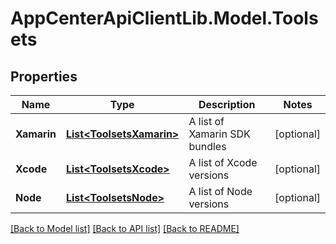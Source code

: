 # AppCenterApiClientLib.Model.Toolsets
## Properties

Name | Type | Description | Notes
------------ | ------------- | ------------- | -------------
**Xamarin** | [**List&lt;ToolsetsXamarin&gt;**](ToolsetsXamarin.md) | A list of Xamarin SDK bundles | [optional] 
**Xcode** | [**List&lt;ToolsetsXcode&gt;**](ToolsetsXcode.md) | A list of Xcode versions | [optional] 
**Node** | [**List&lt;ToolsetsNode&gt;**](ToolsetsNode.md) | A list of Node versions | [optional] 

[[Back to Model list]](../README.md#documentation-for-models) [[Back to API list]](../README.md#documentation-for-api-endpoints) [[Back to README]](../README.md)

